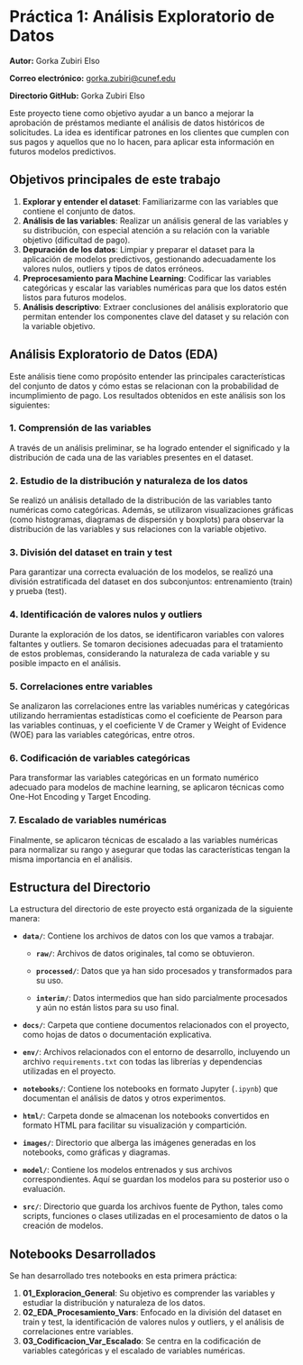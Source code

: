 # Práctica 1: Análisis Exploratorio de Datos

**Autor:** Gorka Zubiri Elso

**Correo electrónico:** gorka.zubiri@cunef.edu

**Directorio GitHub:** Gorka Zubiri Elso

Este proyecto tiene como objetivo ayudar a un banco a mejorar la aprobación de préstamos mediante el análisis de datos históricos de solicitudes. La idea es identificar patrones en los clientes que cumplen con sus pagos y aquellos que no lo hacen, para aplicar esta información en futuros modelos predictivos.

## Objetivos principales de este trabajo

1. **Explorar y entender el dataset**: Familiarizarme con las variables que contiene el conjunto de datos.
2. **Análisis de las variables**: Realizar un análisis general de las variables y su distribución, con especial atención a su relación con la variable objetivo (dificultad de pago).
3. **Depuración de los datos**: Limpiar y preparar el dataset para la aplicación de modelos predictivos, gestionando adecuadamente los valores nulos, outliers y tipos de datos erróneos.
4. **Preprocesamiento para Machine Learning**: Codificar las variables categóricas y escalar las variables numéricas para que los datos estén listos para futuros modelos.
5. **Análisis descriptivo**: Extraer conclusiones del análisis exploratorio que permitan entender los componentes clave del dataset y su relación con la variable objetivo.

## Análisis Exploratorio de Datos (EDA)

Este análisis tiene como propósito entender las principales características del conjunto de datos y cómo estas se relacionan con la probabilidad de incumplimiento de pago. Los resultados obtenidos en este análisis son los siguientes:

### 1. Comprensión de las variables

A través de un análisis preliminar, se ha logrado entender el significado y la distribución de cada una de las variables presentes en el dataset.

### 2. Estudio de la distribución y naturaleza de los datos

Se realizó un análisis detallado de la distribución de las variables tanto numéricas como categóricas. Además, se utilizaron visualizaciones gráficas (como histogramas, diagramas de dispersión y boxplots) para observar la distribución de las variables y sus relaciones con la variable objetivo.

### 3. División del dataset en train y test

Para garantizar una correcta evaluación de los modelos, se realizó una división estratificada del dataset en dos subconjuntos: entrenamiento (train) y prueba (test).

### 4. Identificación de valores nulos y outliers

Durante la exploración de los datos, se identificaron variables con valores faltantes y outliers. Se tomaron decisiones adecuadas para el tratamiento de estos problemas, considerando la naturaleza de cada variable y su posible impacto en el análisis.

### 5. Correlaciones entre variables

Se analizaron las correlaciones entre las variables numéricas y categóricas utilizando herramientas estadísticas como el coeficiente de Pearson para las variables continuas, y el coeficiente V de Cramer y Weight of Evidence (WOE) para las variables categóricas, entre otros.

### 6. Codificación de variables categóricas

Para transformar las variables categóricas en un formato numérico adecuado para modelos de machine learning, se aplicaron técnicas como One-Hot Encoding y Target Encoding.

### 7. Escalado de variables numéricas

Finalmente, se aplicaron técnicas de escalado a las variables numéricas para normalizar su rango y asegurar que todas las características tengan la misma importancia en el análisis.

## Estructura del Directorio

La estructura del directorio de este proyecto está organizada de la siguiente manera:

- **`data/`**: Contiene los archivos de datos con los que vamos a trabajar.

  - **`raw/`**: Archivos de datos originales, tal como se obtuvieron.
  
  - **`processed/`**: Datos que ya han sido procesados y transformados para su uso.
  
  - **`interim/`**: Datos intermedios que han sido parcialmente procesados y aún no están listos para su uso final.
  
  
- **`docs/`**: Carpeta que contiene documentos relacionados con el proyecto, como hojas de datos o documentación explicativa.


- **`env/`**: Archivos relacionados con el entorno de desarrollo, incluyendo un archivo `requirements.txt` con todas las librerías y dependencias utilizadas en el proyecto.
- **`notebooks/`**: Contiene los notebooks en formato Jupyter (`.ipynb`) que documentan el análisis de datos y otros experimentos.


- **`html/`**: Carpeta donde se almacenan los notebooks convertidos en formato HTML para facilitar su visualización y compartición.


- **`images/`**: Directorio que alberga las imágenes generadas en los notebooks, como gráficas y diagramas.


- **`model/`**: Contiene los modelos entrenados y sus archivos correspondientes. Aquí se guardan los modelos para su posterior uso o evaluación.


- **`src/`**: Directorio que guarda los archivos fuente de Python, tales como scripts, funciones o clases utilizadas en el procesamiento de datos o la creación de modelos.

## Notebooks Desarrollados

Se han desarrollado tres notebooks en esta primera práctica:

1. **01_Exploracion_General**: Su objetivo es comprender las variables y estudiar la distribución y naturaleza de los datos.
2. **02_EDA_Procesamiento_Vars**: Enfocado en la división del dataset en train y test, la identificación de valores nulos y outliers, y el análisis de correlaciones entre variables.
3. **03_Codificacion_Var_Escalado**: Se centra en la codificación de variables categóricas y el escalado de variables numéricas.